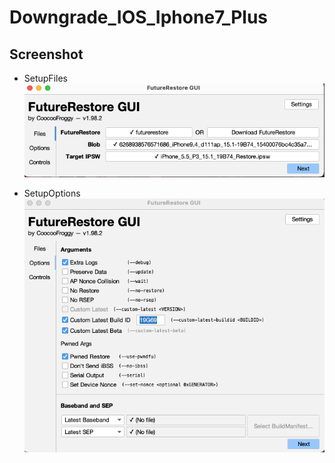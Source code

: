 # Downgrade_IOS_Iphone7_Plus

## Screenshot
- SetupFiles
![](SetupFiles.png)


- SetupOptions
![](SetupOptions.png)